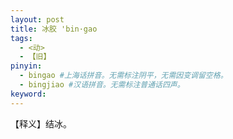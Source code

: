 ```yaml
---
layout: post
title: 冰胶 'bin·gao 
tags:
  - <动>
  - 【旧】
pinyin: 
  - bingao #上海话拼音。无需标注阴平，无需因变调留空格。 
  - bingjiao #汉语拼音。无需标注普通话四声。
keyword: 
---
```


【释义】结冰。            
                                